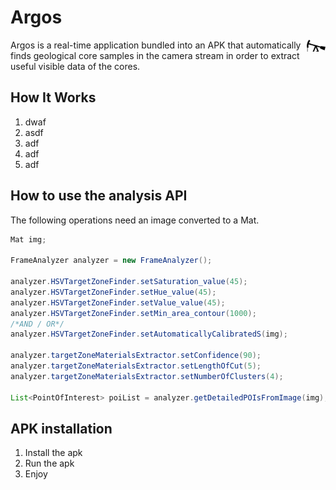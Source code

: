 # Argos

<img src="./logo.png" align="right" alt="Logo" margin="auto" width="30vwmin">

Argos is a real-time application bundled into an APK that automatically finds geological core samples in the camera stream in order to extract useful visible data of the cores.

## How It Works

1. dwaf
2. asdf
3. adf
4. adf
5. adf


## How to use the analysis API

The following operations need an image converted to a Mat.
```java
Mat img;

FrameAnalyzer analyzer = new FrameAnalyzer();

analyzer.HSVTargetZoneFinder.setSaturation_value(45);
analyzer.HSVTargetZoneFinder.setHue_value(45);
analyzer.HSVTargetZoneFinder.setValue_value(45);
analyzer.HSVTargetZoneFinder.setMin_area_contour(1000);
/*AND / OR*/
analyzer.HSVTargetZoneFinder.setAutomaticallyCalibratedS(img);

analyzer.targetZoneMaterialsExtractor.setConfidence(90);
analyzer.targetZoneMaterialsExtractor.setLengthOfCut(5);
analyzer.targetZoneMaterialsExtractor.setNumberOfClusters(4);

List<PointOfInterest> poiList = analyzer.getDetailedPOIsFromImage(img);

```
## APK installation

1. Install the apk
2. Run the apk
3. Enjoy
